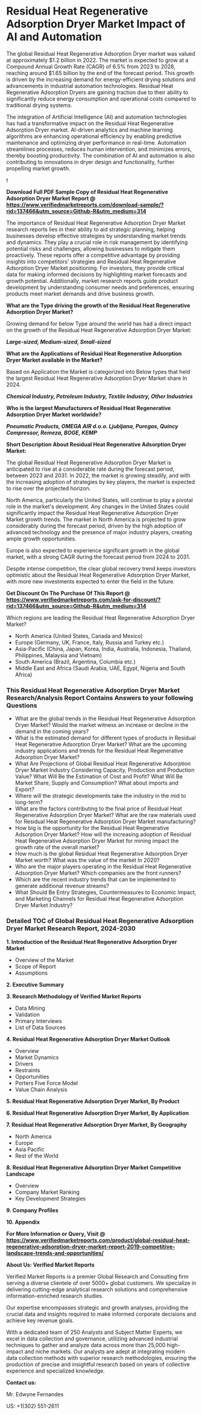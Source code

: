 <meta name="title" content="Global Residual Heat Regenerative Adsorption Dryer Market Impact of AI and Automation"><meta name="description" content="The global Residual Heat Regenerative Adsorption Dryer market was valued at approximately $1.2 billion in 2022. The market is expected to grow at a Compound Annual Gro"><meta name="title" content="Residual Heat Regenerative Adsorption Dryer Market Size, Share, Scope, Trends, Growth, Opportunities, Analysis, Forecast"><h1>Residual Heat Regenerative Adsorption Dryer Market Impact of AI and Automation</h1><p>The global Residual Heat Regenerative Adsorption Dryer market was valued at approximately $1.2 billion in 2022. The market is expected to grow at a Compound Annual Growth Rate (CAGR) of 6.5% from 2023 to 2028, reaching around $1.65 billion by the end of the forecast period. This growth is driven by the increasing demand for energy-efficient drying solutions and advancements in industrial automation technologies. Residual Heat Regenerative Adsorption Dryers are gaining traction due to their ability to significantly reduce energy consumption and operational costs compared to traditional drying systems.</p><p>The integration of Artificial Intelligence (AI) and automation technologies has had a transformative impact on the Residual Heat Regenerative Adsorption Dryer market. AI-driven analytics and machine learning algorithms are enhancing operational efficiency by enabling predictive maintenance and optimizing dryer performance in real-time. Automation streamlines processes, reduces human intervention, and minimizes errors, thereby boosting productivity. The combination of AI and automation is also contributing to innovations in dryer design and functionality, further propelling market growth.</p>t</p><p id="" class=""><strong>Download Full PDF Sample Copy of Residual Heat Regenerative Adsorption Dryer Market Report @ <a href="https://www.verifiedmarketreports.com/download-sample/?rid=137466&utm_source=Github-R&utm_medium=314" target="_blank">https://www.verifiedmarketreports.com/download-sample/?rid=137466&utm_source=Github-R&utm_medium=314</a></strong></p><p>The importance of&nbsp;Residual Heat Regenerative Adsorption Dryer Market research reports lies in their ability to aid strategic planning, helping businesses develop effective strategies by understanding market trends and dynamics. They play a crucial role in risk management by identifying potential risks and challenges, allowing businesses to mitigate them proactively. These reports offer a competitive advantage by providing insights into competitors' strategies and Residual Heat Regenerative Adsorption Dryer Market positioning. For investors, they provide critical data for making informed decisions by highlighting market forecasts and growth potential. Additionally, market research reports guide product development by understanding consumer needs and preferences, ensuring products meet market demands and drive business growth.</p><p><strong>What are the&nbsp;Type driving the growth of the Residual Heat Regenerative Adsorption Dryer Market?</strong></p><p id="" class="">Growing demand for below Type around the world has had a direct impact on the growth of the Residual Heat Regenerative Adsorption Dryer Market:</p><em><strong>Large-sized, Medium-sized, Small-sized</strong></em></p><strong>What are the&nbsp;Applications&nbsp;of Residual Heat Regenerative Adsorption Dryer Market available in the Market?</strong></p><p id="" class="">Based on Application the Market is categorized into Below types that held the largest Residual Heat Regenerative Adsorption Dryer Market share In 2024.</p><em><strong>Chemical Industry, Petroleum Industry, Textile Industry, Other Industries</strong></em></p><strong>Who is the largest Manufacturers of Residual Heat Regenerative Adsorption Dryer Market worldwide?</strong></p><p><em><strong>Pneumatic Products, OMEGA AIR d.o.o. Ljubljana, Puregas, Quincy Compressor, Remeza, BOGE, KEMP</strong></em></p><p id="" class=""><strong>Short Description About Residual Heat Regenerative Adsorption Dryer Market:</strong></p><p>The global Residual Heat Regenerative Adsorption Dryer Market is anticipated to rise at a considerable rate during the forecast period, between 2023 and 2031. In 2022, the market is growing steadily, and with the increasing adoption of strategies by key players, the market is expected to rise over the projected horizon.</p><p>North America, particularly the United States, will continue to play a pivotal role in the market's development. Any changes in the United States could significantly impact the Residual Heat Regenerative Adsorption Dryer Market growth trends. The market in North America is projected to grow considerably during the forecast period, driven by the high adoption of advanced technology and the presence of major industry players, creating ample growth opportunities.</p><p>Europe is also expected to experience significant growth in the global market, with a strong CAGR during the forecast period from 2024 to 2031.</p><p>Despite intense competition, the clear global recovery trend keeps investors optimistic about the Residual Heat Regenerative Adsorption Dryer Market, with more new investments expected to enter the field in the future.</p><p id="" class=""><strong>Get Discount On The Purchase Of This Report @ <a href="https://www.verifiedmarketreports.com/ask-for-discount/?rid=137466&utm_source=Github-R&utm_medium=314" target="_blank">https://www.verifiedmarketreports.com/ask-for-discount/?rid=137466&utm_source=Github-R&utm_medium=314</a></strong></p>Which regions are leading the Residual Heat Regenerative Adsorption Dryer Market?</p><ul><li>North America (United States, Canada and Mexico)</li><li>Europe (Germany, UK, France, Italy, Russia and Turkey etc.)</li><li>Asia-Pacific (China, Japan, Korea, India, Australia, Indonesia, Thailand, Philippines, Malaysia and Vietnam)</li><li>South America (Brazil, Argentina, Columbia etc.)</li><li>Middle East and Africa (Saudi Arabia, UAE, Egypt, Nigeria and South Africa)</li></ul><h3 id="" class="">This Residual Heat Regenerative Adsorption Dryer Market Research/Analysis Report Contains Answers to your following Questions</h3><ul><li>What are the global trends in the Residual Heat Regenerative Adsorption Dryer Market? Would the market witness an increase or decline in the demand in the coming years?</li><li>What is the estimated demand for different types of products in Residual Heat Regenerative Adsorption Dryer Market? What are the upcoming industry applications and trends for the Residual Heat Regenerative Adsorption Dryer Market?</li><li>What Are Projections of Global Residual Heat Regenerative Adsorption Dryer Market Industry Considering Capacity, Production and Production Value? What Will Be the Estimation of Cost and Profit? What Will Be Market Share, Supply and Consumption? What about imports and Export?</li><li>Where will the strategic developments take the industry in the mid to long-term?</li><li>What are the factors contributing to the final price of Residual Heat Regenerative Adsorption Dryer Market? What are the raw materials used for Residual Heat Regenerative Adsorption Dryer Market manufacturing?</li><li>How big is the opportunity for the Residual Heat Regenerative Adsorption Dryer Market? How will the increasing adoption of Residual Heat Regenerative Adsorption Dryer Market for mining impact the growth rate of the overall market?</li><li>How much is the global Residual Heat Regenerative Adsorption Dryer Market worth? What was the value of the market In 2020?</li><li>Who are the major players operating in the Residual Heat Regenerative Adsorption Dryer Market? Which companies are the front runners?</li><li>Which are the recent industry trends that can be implemented to generate additional revenue streams?</li><li>What Should Be Entry Strategies, Countermeasures to Economic Impact, and Marketing Channels for Residual Heat Regenerative Adsorption Dryer Market Industry?</li></ul><h3 id="" class="">Detailed TOC of Global Residual Heat Regenerative Adsorption Dryer Market Research Report, 2024-2030</h3><p id="" class=""><strong>1. Introduction of the Residual Heat Regenerative Adsorption Dryer Market</strong></p><ul><li>Overview of the Market</li><li>Scope of Report</li><li>Assumptions</li></ul><p id="" class=""><strong>2. Executive Summary</strong></p><p id="" class=""><strong>3. Research Methodology of Verified Market Reports</strong></p><ul><li>Data Mining</li><li>Validation</li><li>Primary Interviews</li><li>List of Data Sources</li></ul><p id="" class=""><strong>4. Residual Heat Regenerative Adsorption Dryer Market Outlook</strong></p><ul><li>Overview</li><li>Market Dynamics</li><li>Drivers</li><li>Restraints</li><li>Opportunities</li><li>Porters Five Force Model</li><li>Value Chain Analysis</li></ul><p id="" class=""><strong>5. Residual Heat Regenerative Adsorption Dryer Market, By Product</strong></p><p id="" class=""><strong>6. Residual Heat Regenerative Adsorption Dryer Market, By Application</strong></p><p id="" class=""><strong>7. Residual Heat Regenerative Adsorption Dryer Market, By Geography</strong></p><ul><li>North America</li><li>Europe</li><li>Asia Pacific</li><li>Rest of the World</li></ul><p id="" class=""><strong>8. Residual Heat Regenerative Adsorption Dryer Market Competitive Landscape</strong></p><ul><li>Overview</li><li>Company Market Ranking</li><li>Key Development Strategies</li></ul><p id="" class=""><strong>9. Company Profiles</strong></p><p id="" class=""><strong>10. Appendix</strong></p><p id="" class=""><strong>For More Information or Query, Visit @ <a href="https://www.verifiedmarketreports.com/product/global-residual-heat-regenerative-adsorption-dryer-market-report-2019-competitive-landscape-trends-and-opportunities/" target="_blank">https://www.verifiedmarketreports.com/product/global-residual-heat-regenerative-adsorption-dryer-market-report-2019-competitive-landscape-trends-and-opportunities/</a></strong></p><p id="" class=""><strong>About Us: Verified Market Reports</strong></p><p id="" class="">Verified Market Reports is a premier Global Research and Consulting firm serving a diverse clientele of over 5000+ global customers. We specialize in delivering cutting-edge analytical research solutions and comprehensive information-enriched research studies.</p><p id="" class="">Our expertise encompasses strategic and growth analyses, providing the crucial data and insights required to make informed corporate decisions and achieve key revenue goals.</p><p id="" class="">With a dedicated team of 250 Analysts and Subject Matter Experts, we excel in data collection and governance, utilizing advanced industrial techniques to gather and analyze data across more than 25,000 high-impact and niche markets. Our analysts are adept at integrating modern data collection methods with superior research methodologies, ensuring the production of precise and insightful research based on years of collective experience and specialized knowledge.</p><p id="" class=""><strong>Contact us:</strong></p><p id="" class="">Mr. Edwyne Fernandes</p><p id="" class="">US: +1(302) 551-2611</p>